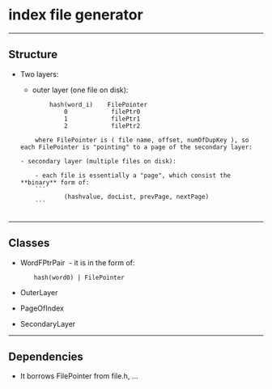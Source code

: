 # index file generator

***
## Structure

- Two layers:

    - outer layer (one file on disk):
    ```
            hash(word_i)    FilePointer
                0            filePtr0
                1            filePtr1
                2            filePtr2

        where FilePointer is ( file name, offset, numOfDupKey ), so each FilePointer is "pointing" to a page of the secondary layer:

    - secondary layer (multiple files on disk):

        - each file is essentially a "page", which consist the **binary** form of:   
        ```        
                (hashvalue, docList, prevPage, nextPage)
        ```


***
## Classes

- WordFPtrPair
  - it is in the form of:
 ```
        hash(word0) | FilePointer
```
- OuterLayer

- PageOfIndex

- SecondaryLayer

***
## Dependencies

- It borrows FilePointer from file.h, ...
